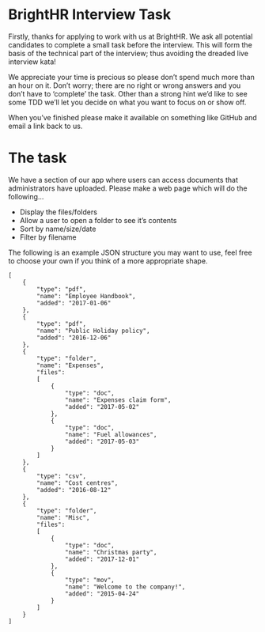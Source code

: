 # BrightHR Interview Task
Firstly, thanks for applying to work with us at BrightHR.
We ask all potential candidates to complete a small task before the interview. This will form the basis of the technical part of the interview; thus avoiding the dreaded live interview kata!

We appreciate your time is precious so please don’t spend much more than an hour on it. Don’t worry; there are no right or wrong answers and you don’t have to ‘complete’ the task. Other than a strong hint we’d like to see some TDD we’ll let you decide on what you want to focus on or show off.

When you’ve finished please make it available on something like GitHub and email a link back to us.

# The task

We have a section of our app where users can access documents that administrators have uploaded. Please make a web page which will do the following...
- Display the files/folders
- Allow a user to open a folder to see it’s contents
- Sort by name/size/date
- Filter by filename

The following is an example JSON structure you may want to use, feel free to choose your own if you think of a more appropriate shape.
```
[
    {     
        "type": "pdf",     
        "name": "Employee Handbook",     
        "added": "2017-01-06"
    },
    {     
        "type": "pdf",     
        "name": "Public Holiday policy",     
        "added": "2016-12-06"
    },
    {     
        "type": "folder",     
        "name": "Expenses",     
        "files": 
        [
            {         
                "type": "doc",         
                "name": "Expenses claim form",
                "added": "2017-05-02"
            },
            {         
                "type": "doc",
                "name": "Fuel allowances",
                "added": "2017-05-03"
            }
        ]
    },
    {     
        "type": "csv",
        "name": "Cost centres",     
        "added": "2016-08-12"
    },
    {     
        "type": "folder",     
        "name": "Misc",     
        "files": 
        [
            {         
                "type": "doc",         
                "name": "Christmas party",         
                "added": "2017-12-01"
            },
            {         
                "type": "mov",         
                "name": "Welcome to the company!",         
                "added": "2015-04-24"
            }
        ]
    }
]